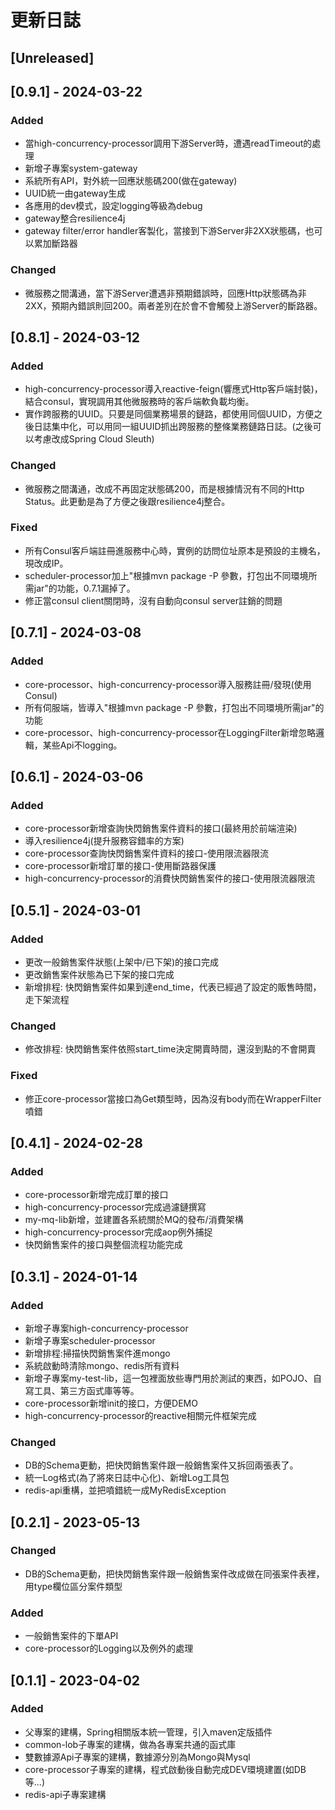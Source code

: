 # 更新日誌

## [Unreleased]

## [0.9.1] - 2024-03-22

### Added
- 當high-concurrency-processor調用下游Server時，遭遇readTimeout的處理
- 新增子專案system-gateway
- 系統所有API，對外統一回應狀態碼200(做在gateway)
- UUID統一由gateway生成
- 各應用的dev模式，設定logging等級為debug
- gateway整合resilience4j
- gateway filter/error handler客製化，當接到下游Server非2XX狀態碼，也可以累加斷路器

### Changed
- 微服務之間溝通，當下游Server遭遇非預期錯誤時，回應Http狀態碼為非2XX，預期內錯誤則回200。兩者差別在於會不會觸發上游Server的斷路器。

## [0.8.1] - 2024-03-12

### Added
- high-concurrency-processor導入reactive-feign(響應式Http客戶端封裝)，結合consul，實現調用其他微服務時的客戶端軟負載均衡。
- 實作跨服務的UUID。只要是同個業務場景的鏈路，都使用同個UUID，方便之後日誌集中化，可以用同一組UUID抓出跨服務的整條業務鏈路日誌。(之後可以考慮改成Spring Cloud Sleuth)

### Changed
- 微服務之間溝通，改成不再固定狀態碼200，而是根據情況有不同的Http Status。此更動是為了方便之後跟resilience4j整合。

### Fixed
- 所有Consul客戶端註冊進服務中心時，實例的訪問位址原本是預設的主機名，現改成IP。
- scheduler-processor加上"根據mvn package -P 參數，打包出不同環境所需jar"的功能，0.7.1漏掉了。
- 修正當consul client關閉時，沒有自動向consul server註銷的問題

## [0.7.1] - 2024-03-08

### Added
- core-processor、high-concurrency-processor導入服務註冊/發現(使用Consul)
- 所有伺服端，皆導入"根據mvn package -P 參數，打包出不同環境所需jar"的功能
- core-processor、high-concurrency-processor在LoggingFilter新增忽略邏輯，某些Api不logging。

## [0.6.1] - 2024-03-06

### Added
- core-processor新增查詢快閃銷售案件資料的接口(最終用於前端渲染)
- 導入resilience4j(提升服務容錯率的方案)
- core-processor查詢快閃銷售案件資料的接口-使用限流器限流
- core-processor新增訂單的接口-使用斷路器保護
- high-concurrency-processor的消費快閃銷售案件的接口-使用限流器限流

## [0.5.1] - 2024-03-01

### Added
- 更改一般銷售案件狀態(上架中/已下架)的接口完成
- 更改銷售案件狀態為已下架的接口完成
- 新增排程: 快閃銷售案件如果到達end_time，代表已經過了設定的販售時間，走下架流程

### Changed
- 修改排程: 快閃銷售案件依照start_time決定開賣時間，還沒到點的不會開賣

### Fixed
- 修正core-processor當接口為Get類型時，因為沒有body而在WrapperFilter噴錯

## [0.4.1] - 2024-02-28

### Added
- core-processor新增完成訂單的接口
- high-concurrency-processor完成過濾鏈撰寫
- my-mq-lib新增，並建置各系統關於MQ的發布/消費架構
- high-concurrency-processor完成aop例外捕捉
- 快閃銷售案件的接口與整個流程功能完成

## [0.3.1] - 2024-01-14

### Added
- 新增子專案high-concurrency-processor
- 新增子專案scheduler-processor
- 新增排程:掃描快閃銷售案件進mongo
- 系統啟動時清除mongo、redis所有資料
- 新增子專案my-test-lib，這一包裡面放些專門用於測試的東西，如POJO、自寫工具、第三方函式庫等等。
- core-processor新增init的接口，方便DEMO
- high-concurrency-processor的reactive相關元件框架完成

### Changed
- DB的Schema更動，把快閃銷售案件跟一般銷售案件又拆回兩張表了。
- 統一Log格式(為了將來日誌中心化)、新增Log工具包
- redis-api重構，並把噴錯統一成MyRedisException

## [0.2.1] - 2023-05-13

### Changed
- DB的Schema更動，把快閃銷售案件跟一般銷售案件改成做在同張案件表裡，用type欄位區分案件類型

### Added
- 一般銷售案件的下單API
- core-processor的Logging以及例外的處理

## [0.1.1] - 2023-04-02

### Added
- 父專案的建構，Spring相關版本統一管理，引入maven定版插件
- common-lob子專案的建構，做為各專案共通的函式庫
- 雙數據源Api子專案的建構，數據源分別為Mongo與Mysql
- core-processor子專案的建構，程式啟動後自動完成DEV環境建置(如DB等...)
- redis-api子專案建構